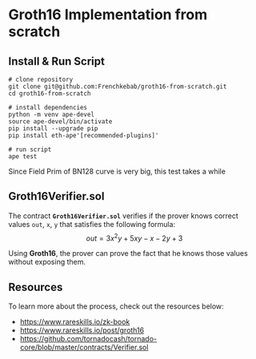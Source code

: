 # Groth16 Implementation from scratch

## Install & Run Script

```
# clone repository
git clone git@github.com:Frenchkebab/groth16-from-scratch.git
cd groth16-from-scratch

# install dependencies
python -m venv ape-devel
source ape-devel/bin/activate
pip install --upgrade pip
pip install eth-ape'[recommended-plugins]'

# run script
ape test
```
Since Field Prim of BN128 curve is very big, this test takes a while


## Groth16Verifier.sol

The contract **`Groth16Verifier.sol`** verifies if the prover knows correct values `out`, `x`, `y` that satisfies the following formula:
$$out = 3x^2y + 5xy - x - 2y + 3$$

Using **Groth16**, the prover can prove the fact that he knows those values without exposing them.

## Resources

To learn more about the process, check out the resources below:

- https://www.rareskills.io/zk-book
- https://www.rareskills.io/post/groth16
- https://github.com/tornadocash/tornado-core/blob/master/contracts/Verifier.sol

